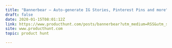 ```yaml
---
title: "Bannerbear — Auto-generate IG Stories, Pinterest Pins and more"
draft: false
date: 2020-01-15T08:01:12Z
link: https://www.producthunt.com/posts/bannerbear?utm_medium=RSS&utm_source=hune
site: www.producthunt.com
topic: product hunt  

---
```

